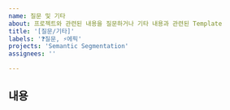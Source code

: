 ```yaml
---
name: 질문 및 기타
about: 프로젝트와 관련된 내용을 질문하거나 기타 내용과 관련된 Template
title: '[질문/기타]'
labels: '❓질문, ⚡에픽'
projects: 'Semantic Segmentation'
assignees: ''

---
```

## **내용**
